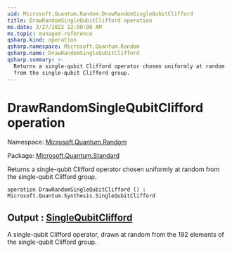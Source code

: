 ```yaml
---
uid: Microsoft.Quantum.Random.DrawRandomSingleQubitClifford
title: DrawRandomSingleQubitClifford operation
ms.date: 3/27/2022 12:00:00 AM
ms.topic: managed-reference
qsharp.kind: operation
qsharp.namespace: Microsoft.Quantum.Random
qsharp.name: DrawRandomSingleQubitClifford
qsharp.summary: >-
  Returns a single-qubit Clifford operator chosen uniformly at random
  from the single-qubit Clifford group.
---
```


# DrawRandomSingleQubitClifford operation

Namespace: [Microsoft.Quantum.Random](xref:Microsoft.Quantum.Random)

Package: [Microsoft.Quantum.Standard](https://nuget.org/packages/Microsoft.Quantum.Standard)


Returns a single-qubit Clifford operator chosen uniformly at randomfrom the single-qubit Clifford group.

```qsharp
operation DrawRandomSingleQubitClifford () : Microsoft.Quantum.Synthesis.SingleQubitClifford
```


## Output : [SingleQubitClifford](xref:Microsoft.Quantum.Synthesis.SingleQubitClifford)

A single-qubit Clifford operator, drawn at random from the 192 elementsof the single-qubit Clifford group.